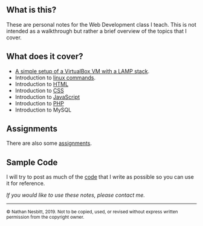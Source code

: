 ## What is this?
These are personal notes for the Web Development class I teach. 
This is not intended as a walkthrough but rather a brief overview of the topics that I cover.

## What does it cover? 
- [A simple setup of a VirtualBox VM with a LAMP stack](https://nathan-nesbitt.github.io/G2T/Notes/01%20Setup_G2T_NN.html).  
- Introduction to [linux commands](https://nathan-nesbitt.github.io/G2T/Notes/02%20Commands_G2T_NN.html).
- Introduction to [HTML](https://nathan-nesbitt.github.io/G2T/Notes/03%20HTML_G2T_NN.html)
- Introduction to [CSS](https://nathan-nesbitt.github.io/G2T/Notes/04%20CSS_G2T_NN.html)
- Introduction to [JavaScript](https://nathan-nesbitt.github.io/G2T/Notes/05%20JavaScript_G2T_NN.html)
- Introduction to [PHP](https://nathan-nesbitt.github.io/G2T/Notes/06%20PHP_G2T_NN.html)
- Introduction to MySQL

## Assignments
There are also some [assignments](https://github.com/Nathan-Nesbitt/G2T/tree/master/Assignments).

## Sample Code
I will try to post as much of the [code](https://github.com/Nathan-Nesbitt/G2T/tree/master/Code) that I write as possible so you can use it for reference.

*If you would like to use these notes, please contact me.* 

---
<small>© Nathan Nesbitt, 2019. Not to be copied, used, or revised without express written permission from the copyright owner.</small>
